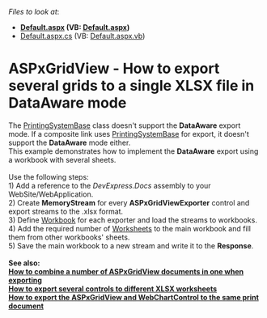 <!-- default file list -->
*Files to look at*:

* **[Default.aspx](./CS/Default.aspx) (VB: [Default.aspx](./VB/Default.aspx))**
* [Default.aspx.cs](./CS/Default.aspx.cs) (VB: [Default.aspx.vb](./VB/Default.aspx.vb))
<!-- default file list end -->
# ASPxGridView - How to export several grids to a single XLSX file in DataAware mode


The <a href="https://documentation.devexpress.com/#CoreLibraries/clsDevExpressXtraPrintingPrintingSystemBasetopic">PrintingSystemBase</a> class doesn't support the <strong>DataAware</strong> export mode. If a composite link uses <a href="https://documentation.devexpress.com/#CoreLibraries/clsDevExpressXtraPrintingPrintingSystemBasetopic">PrintingSystemBase</a> for export, it doesn't support the <strong>DataAware</strong> mode either.<br>This example demonstrates how to implement the <strong>DataAware</strong> export using a workbook with several sheets.<br><br>Use the following steps:<br>1) Add a reference to the <em>DevExpress.Docs</em> assembly to your WebSite/WebApplication.<br>2) Create <strong>MemoryStream</strong> for every <strong>ASPxGridViewExporter</strong> control and export streams to the .xlsx format.<br>3) Define <a href="https://documentation.devexpress.com/#DocumentServer/clsDevExpressSpreadsheetWorkbooktopic">Workbook</a> for each exporter and load the streams to workbooks.<br>4) Add the required number of <a href="https://documentation.devexpress.com/#CoreLibraries/clsDevExpressSpreadsheetWorksheettopic">Worksheets</a> to the main workbook and fill them from other workbooks' sheets.<br>5) Save the main workbook to a new stream and write it to the <strong>Response</strong>.<strong><br><br>See also:<br><a href="https://www.devexpress.com/Support/Center/p/E1535">How to combine a number of ASPxGridView documents in one when exporting</a><br><a href="https://www.devexpress.com/Support/Center/p/E3626">How to export several controls to different XLSX worksheets</a><br><a href="https://www.devexpress.com/Support/Center/p/E2226">How to export the ASPxGridView and WebChartControl to the same print document</a><br></strong>

<br/>



